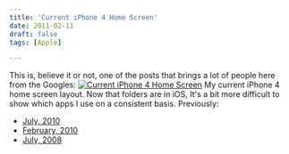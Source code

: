 ```yaml
---
title: 'Current iPhone 4 Home Screen'
date: 2011-02-11
draft: false
tags: [Apple]

---
```


This is, believe it or not, one of the posts that brings a lot of people here from the Googles: [![Current iPhone 4 Home Screen](http://farm6.static.flickr.com/5216/5435960261_62f6b84073.jpg)](http://www.flickr.com/photos/lemon/5435960261/ "Current iPhone 4 Home Screen") My current iPhone 4 home screen layout. Now that folders are in iOS, It's a bit more difficult to show which apps I use on a consistent basis. Previously:

*   [July, 2010](https://chrisenns.com/2010/07/22/current-ipod-touch-screen-layout-2/)
*   [February, 2010](https://chrisenns.com/2010/02/09/current-ipod-touch-home-screen/)
*   [July, 2008](https://chrisenns.com/2008/07/17/current-ipod-touch-screen-layout/)